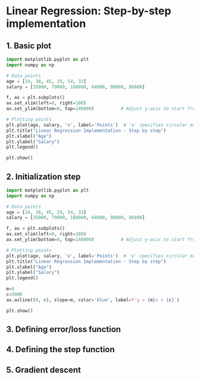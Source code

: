 # Linear Regression: Step-by-step implementation

## 1. Basic plot

```python
import matplotlib.pyplot as plt
import numpy as np

# Data points
age = [24, 38, 45, 29, 54, 33]
salary = [35000, 79000, 108000, 64000, 98000, 86000]

f, ax = plt.subplots() 
ax.set_xlim(left=0, right=100) 
ax.set_ylim(bottom=0, top=140000)          # Adjust y-axis to start from 0

# Plotting points
plt.plot(age, salary, 'o', label='Points')  # 'o' specifies circular markers
plt.title("Linear Regression Implementation - Step by step")
plt.xlabel("Age")
plt.ylabel("Salary")
plt.legend()

plt.show()
```

## 2. Initialization step

```python
import matplotlib.pyplot as plt
import numpy as np

# Data points
age = [24, 38, 45, 29, 54, 33]
salary = [35000, 79000, 108000, 64000, 98000, 86000]

f, ax = plt.subplots() 
ax.set_xlim(left=0, right=100) 
ax.set_ylim(bottom=0, top=140000)          # Adjust y-axis to start from 0

# Plotting points
plt.plot(age, salary, 'o', label='Points')  # 'o' specifies circular markers
plt.title("Linear Regression Implementation - Step by step")
plt.xlabel("Age")
plt.ylabel("Salary")
plt.legend()

m=0
c=5000
ax.axline((0, c), slope=m, color='blue', label=f'y = {m}x + {c}')

plt.show()
```
## 3. Defining error/loss function

## 4. Defining the step function

## 5. Gradient descent

